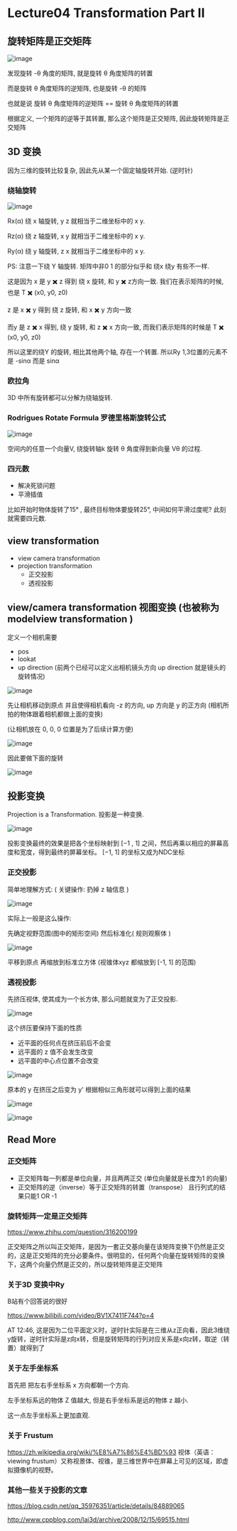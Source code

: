 # Lecture04 Transformation Part II



## 旋转矩阵是正交矩阵

![image](https://raw.githubusercontent.com/lumixraku/NotesForGraphics/master/images/transform6.jpg)

发现旋转 -θ 角度的矩阵, 就是旋转 θ 角度矩阵的转置

而是旋转 θ 角度矩阵的逆矩阵, 也是旋转 -θ 的矩阵

也就是说 旋转 θ 角度矩阵的逆矩阵 == 旋转 θ 角度矩阵的转置

根据定义, 一个矩阵的逆等于其转置, 那么这个矩阵是正交矩阵, 因此旋转矩阵是正交矩阵



## 3D 变换

因为三维的旋转比较复杂, 因此先从某一个固定轴旋转开始. (逆时针)


### 绕轴旋转
![image](https://raw.githubusercontent.com/lumixraku/NotesForGraphics/master/images/rotate3d.jpg)

Rx(α) 绕 x 轴旋转, y z 就相当于二维坐标中的 x y.

Rz(α) 绕 z 轴旋转, x y 就相当于二维坐标中的 x y.

Ry(α) 绕 y 轴旋转, z x 就相当于二维坐标中的 x y.

PS: 注意一下绕 Y 轴旋转. 矩阵中非0 1 的部分似乎和 绕x  绕y 有些不一样.

这是因为 x 是 y ✖️ z 得到  绕 x 旋转, 和 y ✖️ z方向一致. 我们在表示矩阵的时候, 也是 T ✖️ (x0, y0, z0)

z 是 x ✖️ y 得到  绕 z 旋转, 和 x ✖️ y 方向一致

而y 是 z ✖️ x 得到, 绕 y 旋转, 和 z ✖️ x 方向一致, 而我们表示矩阵的时候是 T ✖️ (x0, y0, z0)

所以这里的绕Y 的旋转, 相比其他两个轴, 存在一个转置. 所以Ry 1,3位置的元素不是 -sinα 而是 sinα

### 欧拉角
3D 中所有旋转都可以分解为绕轴旋转.


### Rodrigues Rotate Formula 罗德里格斯旋转公式

![image](https://raw.githubusercontent.com/lumixraku/NotesForGraphics/master/images/transform7.jpg)


空间内的任意一个向量V, 绕旋转轴k 旋转 θ 角度得到新向量 Vθ 的过程.



### 四元数

- 解决死锁问题
- 平滑插值

比如开始时物体旋转了15° , 最终目标物体要旋转25°, 中间如何平滑过度呢? 此刻就需要四元数.

## view transformation
- view camera transformation
- projection transformation
  - 正交投影
  - 透视投影

## view/camera transformation 视图变换  (也被称为 modelview transformation )

定义一个相机需要
- pos
- lookat
- up direction (前两个已经可以定义出相机镜头方向  up direction 就是镜头的旋转情况)

![image](https://raw.githubusercontent.com/lumixraku/NotesForGraphics/master/images/view0.jpg)



先让相机移动到原点 并且使得相机看向 -z 的方向, up 方向是 y 的正方向  (相机所拍的物体跟着相机都做上面的变换)

(让相机放在 0, 0, 0 位置是为了后续计算方便)


![image](https://raw.githubusercontent.com/lumixraku/NotesForGraphics/master/images/view.jpg)

因此要做下面的旋转

![image](https://raw.githubusercontent.com/lumixraku/NotesForGraphics/master/images/view1.jpg)




## 投影变换

Projection is a Transformation.  投影是一种变换.

![image](https://raw.githubusercontent.com/lumixraku/NotesForGraphics/master/images/project0.jpg)


投影变换最终的效果是把各个坐标映射到 [−1 , 1] 之间，然后再乘以相应的屏幕高度和宽度，得到最终的屏幕坐标。 [−1, 1] 的坐标又成为NDC坐标

### 正交投影

简单地理解方式:   ( 关键操作: 扔掉 z 轴信息 )

![image](https://raw.githubusercontent.com/lumixraku/NotesForGraphics/master/images/project0.jpg)



实际上一般是这么操作:

先确定视野范围(图中的矩形空间)  然后标准化( 规则观察体 )

![image](https://raw.githubusercontent.com/lumixraku/NotesForGraphics/master/images/project.jpg)

平移到原点  再缩放到标准立方体 (视锥体xyz 都缩放到 [-1, 1] 的范围)


### 透视投影

先挤压视体, 使其成为一个长方体, 那么问题就变为了正交投影.

![image](https://raw.githubusercontent.com/lumixraku/NotesForGraphics/master/images/project5.jpg)

这个挤压要保持下面的性质

- 近平面的任何点在挤压前后不会变
- 远平面的 z 值不会发生改变
- 远平面的中心点位置不会改变

![image](https://raw.githubusercontent.com/lumixraku/NotesForGraphics/master/images/project6.jpg)

原本的 y 在挤压之后变为 y'  根据相似三角形就可以得到上面的结果


![image](https://raw.githubusercontent.com/lumixraku/NotesForGraphics/master/images/project2.jpg)

![image](https://raw.githubusercontent.com/lumixraku/NotesForGraphics/master/images/project3.jpg)

## Read More

### 正交矩阵
- 正交矩阵每一列都是单位向量，并且两两正交  (单位向量就是长度为1 的向量)
- 正交矩阵的逆（inverse）等于正交矩阵的转置（transpose）  且行列式的结果只能1 OR -1

### 旋转矩阵一定是正交矩阵

https://www.zhihu.com/question/316200199

正交矩阵之所以叫正交矩阵，是因为一套正交基向量在该矩阵变换下仍然是正交的，这是正交矩阵的充分必要条件。很明显的，任何两个向量在旋转矩阵的变换下，这两个向量仍然是正交的，所以旋转矩阵是正交矩阵


### 关于3D 变换中Ry
B站有个回答说的很好

https://www.bilibili.com/video/BV1X7411F744?p=4

AT 12:46, 这是因为二位平面定义时，逆时针实际是在三维从z正向看，因此3维绕y旋转，逆时针实际是z向x转，但是旋转矩阵的行列对应关系是x向z转，取逆（转置）就得到了

### 关于左手坐标系
首先把 把左右手坐标系 x 方向都朝一个方向.

左手坐标系远的物体 Z 值越大, 但是右手坐标系是远的物体 z 越小.

这一点左手坐标系上更加直观.


### 关于 Frustum

https://zh.wikipedia.org/wiki/%E8%A7%86%E4%BD%93
视体（英语：viewing frustum）又称视景体、视锥，是三维世界中在屏幕上可见的区域，即虚拟摄像机的视野。

### 其他一些关于投影的文章

https://blog.csdn.net/qq_35976351/article/details/84889065

http://www.cppblog.com/lai3d/archive/2008/12/15/69515.html